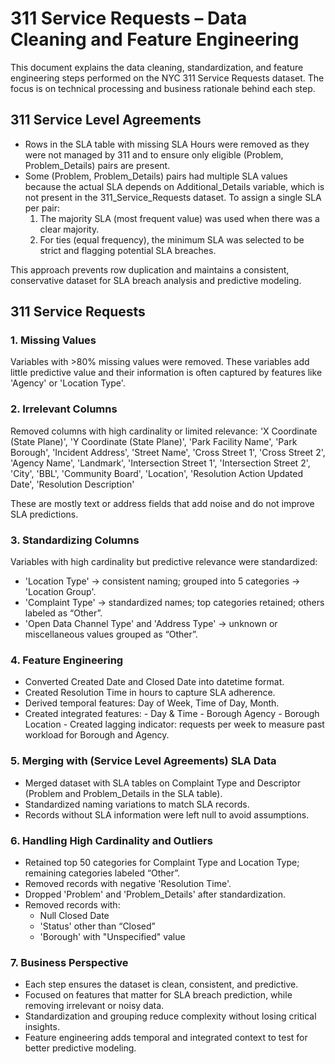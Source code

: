 # 311 Service Requests – Data Cleaning and Feature Engineering
This document explains the data cleaning, standardization, and feature engineering steps performed on the NYC 311 Service Requests dataset. The focus is on technical processing and business rationale behind each step.

## 311 Service Level Agreements 
- Rows in the SLA table with missing SLA Hours were removed as they were not managed by 311 and to ensure only eligible (Problem, Problem_Details) pairs are present.
- Some (Problem, Problem_Details) pairs had multiple SLA values because the actual SLA depends on Additional_Details variable, which is not present in the 311_Service_Requests dataset. To assign a single SLA per pair:
  1. The majority SLA (most frequent value) was used when there was a clear majority.
  2. For ties (equal frequency), the minimum SLA was selected to be strict and flagging potential SLA breaches.

This approach prevents row duplication and maintains a consistent, conservative dataset for SLA breach analysis and predictive modeling.

## 311 Service Requests
### 1. Missing Values
Variables with >80% missing values were removed. These variables add little predictive value and their information is often captured by features like 'Agency' or 'Location Type'.

### 2. Irrelevant Columns
Removed columns with high cardinality or limited relevance:
'X Coordinate (State Plane)', 'Y Coordinate (State Plane)', 'Park Facility Name', 'Park Borough', 'Incident Address', 'Street Name', 'Cross Street 1', 'Cross Street 2', 'Agency Name', 'Landmark', 'Intersection Street 1', 'Intersection Street 2', 'City', 'BBL', 'Community Board', 'Location', 'Resolution Action Updated Date', 'Resolution Description'

These are mostly text or address fields that add noise and do not improve SLA predictions.

### 3. Standardizing Columns
Variables with high cardinality but predictive relevance were standardized:
- 'Location Type' → consistent naming; grouped into 5 categories → 'Location Group'.
- 'Complaint Type' → standardized names; top categories retained; others labeled as “Other”.
- 'Open Data Channel Type' and 'Address Type' → unknown or miscellaneous values grouped as “Other”.

### 4. Feature Engineering
- Converted Created Date and Closed Date into datetime format.
- Created Resolution Time in hours to capture SLA adherence.
- Derived temporal features: Day of Week, Time of Day, Month.
- Created integrated features:
       - Day & Time
       - Borough Agency
       - Borough Location
       - Created lagging indicator: requests per week to measure past workload for Borough and Agency.

### 5. Merging with (Service Level Agreements) SLA Data
- Merged dataset with SLA tables on Complaint Type and Descriptor (Problem and Problem_Details in the SLA table).
- Standardized naming variations to match SLA records.
- Records without SLA information were left null to avoid assumptions.

### 6. Handling High Cardinality and Outliers
- Retained top 50 categories for Complaint Type and Location Type; remaining categories labeled “Other”.
- Removed records with negative 'Resolution Time'.
- Dropped 'Problem' and 'Problem_Details' after standardization.
- Removed records with:
    - Null Closed Date
    - 'Status' other than “Closed”
    - 'Borough' with "Unspecified" value
      
### 7. Business Perspective
   
- Each step ensures the dataset is clean, consistent, and predictive.
- Focused on features that matter for SLA breach prediction, while removing irrelevant or noisy data.
- Standardization and grouping reduce complexity without losing critical insights.
- Feature engineering adds temporal and integrated context to test for better predictive modeling.
